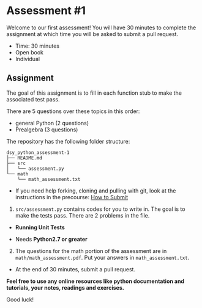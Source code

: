 # Assessment #1

Welcome to our first assessment! You will have 30 minutes to complete the assignment at which time you will be asked to submit a pull request.

* Time: 30 minutes
* Open book
* Individual

## Assignment

The goal of this assignment is to fill in each function stub to make the associated test pass.

There are 5 questions over these topics in this order:
* general Python (2 questions)
* Prealgebra (3 questions)

The repository has the following folder structure:

    dsy_python_assessment-1
    ├── README.md
    ├── src
    │   └── assessment.py
    └── math
        └── math_assessment.txt


* If you need help forking, cloning and pulling with git, look at the instructions in the precourse: [How to Submit](https://github.com/alexseong/dsy_python_programming#how-to-submit-the-assignments)

1. `src/assessment.py` contains codes for you to write in. The goal is to make the tests pass. There are 2 problems in the file.

 * **Running Unit Tests**

 * Needs **Python2.7 or greater**    


2. The questions for the math portion of the assessment are in
  `math/math_assessment.pdf`. Put your answers in `math_assessment.txt`.

* At the end of 30 minutes, submit a pull request.

**Feel free to use any online resources like python documentation and tutorials, your notes, readings and exercises.**

Good luck!

